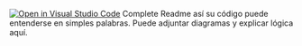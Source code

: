 [![Open in Visual Studio Code](https://classroom.github.com/assets/open-in-vscode-2e0aaae1b6195c2367325f4f02e2d04e9abb55f0b24a779b69b11b9e10269abc.svg)](https://classroom.github.com/online_ide?assignment_repo_id=15506323&assignment_repo_type=AssignmentRepo)
Complete Readme así su código puede entenderse en simples palabras. Puede adjuntar diagramas y explicar lógica aquí. 
